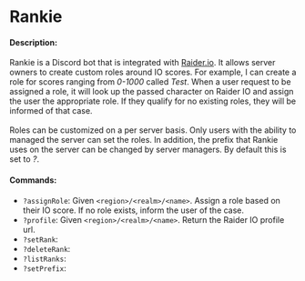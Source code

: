 # Rankie

#### Description:
Rankie is a Discord bot that is integrated with <a href="https://raider.io/">Raider.io</a>. It allows server owners to create custom roles around IO scores. For example, I can create a role for scores ranging from *0-1000* called *Test*. When a user request to be assigned a role, it will look up the passed character on Raider IO and assign the user the appropriate role. If they qualify for no existing roles, they will be informed of that case.<br><br>
Roles can be customized on a per server basis. Only users with the ability to managed the server can set the roles. In addition, the prefix that Rankie uses on the server can be changed by server managers. By default this is set to *?*.

#### Commands:
 * ``?assignRole``: Given ``<region>/<realm>/<name>``. Assign a role based on their IO score. If no role exists, inform the user of the case.
 * ``?profile``: Given ``<region>/<realm>/<name>``. Return the Raider IO profile url.
 * ``?setRank``:
 * ``?deleteRank``:
 * ``?listRanks``:
 * ``?setPrefix``: